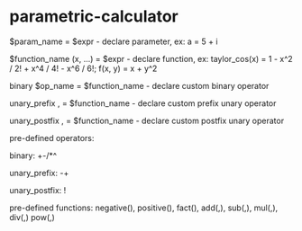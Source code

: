 # parametric-calculator

$param_name = $expr - declare parameter, ex: a = 5 + i

$function_name (x, ...) = $expr - declare function, ex: taylor_cos(x) = 1 - x^2 / 2! + x^4 / 4! - x^6 / 6!; f(x, y) = x + y^2

binary $op_name = $function_name - declare custom binary operator

unary_prefix , = $function_name - declare custom prefix unary operator

unary_postfix , = $function_name - declare custom postfix unary operator

pre-defined operators:

binary: +-/*^

unary_prefix: -+

unary_postfix: !

pre-defined functions: negative(), positive(), fact(), add(,), sub(,), mul(,), div(,) pow(,)

